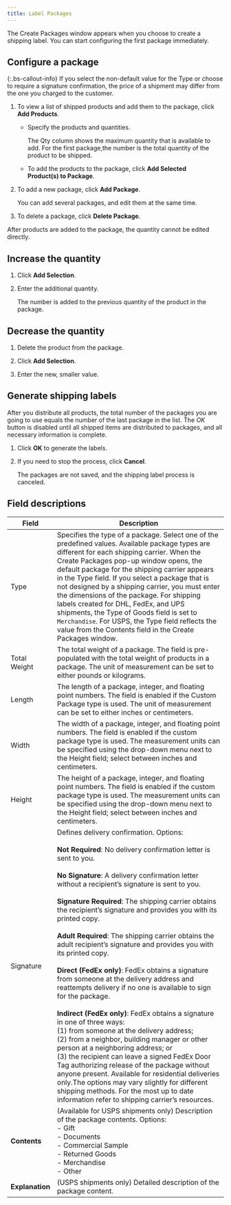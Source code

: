 ```yaml
---
title: Label Packages
---
```


The Create Packages window appears when you choose to create a shipping label. You can start configuring the first package immediately.

## Configure a package

{:.bs-callout-info}
If you select the non-default value for the Type or choose to require a signature confirmation, the price of a shipment may differ from the one you charged to the customer.

1. To view a list of shipped products and add them to the package, click **Add Products**.

   - Specify the products and quantities.

      The Qty column shows the maximum quantity that is available to add. For the first package,the number is the total quantity of the product to be shipped.

   - To add the products to the package, click **Add Selected Product(s) to Package**.

1. To add a new package, click **Add Package**.

   You can add several packages, and edit them at the same time.

1. To delete a package, click **Delete Package**.

After products are added to the package, the quantity cannot be edited directly.

## Increase the quantity

1. Click **Add Selection**.

1. Enter the additional quantity.

   The number is added to the previous quantity of the product in the package.

## Decrease the quantity

1. Delete the product from the package.

1. Click **Add Selection**.

1. Enter the new, smaller value.

## Generate shipping labels

After you distribute all products, the total number of the packages you are going to use equals the number of the last package in the list. The _OK_ button is disabled until all shipped items are distributed to packages, and all necessary information is complete.

1. Click **OK** to generate the labels.

1. If you need to stop the process, click **Cancel**.

   The packages are not saved, and the shipping label process is canceled.

## Field descriptions

|Field|Description|
|--- |--- |
|Type|Specifies the type of a package. Select one of the predefined values. Available package types are different for each shipping carrier. When the Create Packages pop-up window opens, the default package for the shipping carrier appears in the Type field. If you select a package that is not designed by a shipping carrier, you must enter the dimensions of the package. For shipping labels created for DHL, FedEx, and UPS shipments, the Type of Goods field  is set to `Merchandise`. For USPS, the Type field reflects the value from the Contents field in the Create Packages window.|
|Total Weight|The total weight of a package. The field is pre-populated with the total weight of products in a package. The unit of measurement can be set to either pounds or kilograms.|
|Length|The length of a package, integer, and floating point numbers. The field is enabled if the Custom Package type is used. The unit of measurement can be set to either inches or centimeters.
|Width|The width of a package, integer, and floating point numbers. The field is enabled if the custom package type is used. The measurement units can be specified using the drop-down menu next to the Height field; select between inches and centimeters.|
|Height|The height of a package, integer, and floating point numbers. The field is enabled if the custom package type is used. The measurement units can be specified using the drop-down menu next to the Height field; select between inches and centimeters.|
|Signature|Defines delivery confirmation. Options:<br/><br/>**Not Required**: No delivery confirmation letter is sent to you.<br/><br/>**No Signature**: A delivery confirmation letter without a recipient’s signature is sent to you.<br/><br/>**Signature Required**: The shipping carrier obtains the recipient’s signature and provides you with its printed copy.<br/><br/>**Adult Required**: The shipping carrier obtains the adult recipient’s signature and provides you with its printed copy.<br/><br/>**Direct (FedEx only)**: FedEx obtains a signature from someone at the delivery address and reattempts delivery if no one is available to sign for the package.<br/><br/>**Indirect (FedEx only)**: FedEx obtains a signature in one of three ways:<br/>(1) from someone at the delivery address; <br/>(2) from a neighbor, building manager or other person at a neighboring address; or <br/>(3) the recipient can leave a signed FedEx Door Tag authorizing release of the package without anyone present. Available for residential deliveries only.The options may vary slightly for different shipping methods. For the most up to date information refer to shipping carrier’s resources.|
|**Contents**|(Available for USPS shipments only) Description of the package contents. Options:<br/>- Gift<br/>- Documents<br/>- Commercial Sample<br/>- Returned Goods<br/>- Merchandise<br/>- Other|
|**Explanation**|(USPS shipments only) Detailed description of the package content.|
